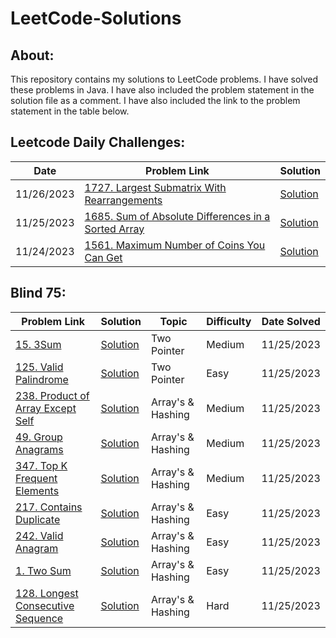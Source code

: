 # LeetCode-Solutions

## About:
This repository contains my solutions to LeetCode problems. I have solved these problems in Java. I have also included the problem statement in the solution file as a comment. I have also included the link to the problem statement in the table below.

## Leetcode Daily Challenges:
| Date       | Problem Link                                                                                                                        | Solution                                                                                        |
|------------|-------------------------------------------------------------------------------------------------------------------------------------|-------------------------------------------------------------------------------------------------|
| 11/26/2023 | [1727. Largest Submatrix With Rearrangements](https://leetcode.com/problems/largest-submatrix-with-rearrangements/)                 | [Solution](./1727-Largest-Submatrix-With-Rearrangements/LargestSubmatrix.java)                  |
| 11/25/2023 | [1685. Sum of Absolute Differences in a Sorted Array](https://leetcode.com/problems/sum-of-absolute-differences-in-a-sorted-array/) | [Solution](./1685-Sum-of-Absolute-Differences-in-a-Sorted-Array/getSumAbsoluteDifferences.java) |
| 11/24/2023 | [1561. Maximum Number of Coins You Can Get](https://leetcode.com/problems/maximum-number-of-coins-you-can-get/)                     | [Solution](./1561-Maximum-Number-of-Coins-You-Can-Get/maxCoinsYouCanGet.java)                   |

## Blind 75:
| Problem Link                                                                                                 | Solution                                                                | Topic             | Difficulty | Date Solved |  
|--------------------------------------------------------------------------------------------------------------|-------------------------------------------------------------------------|-------------------|------------|-------------|
| [15. 3Sum](https://leetcode.com/problems/3sum/description/)                                                  | [Solution](./0015-3Sum/threeSum.java)                                   | Two Pointer       | Medium     | 11/25/2023  |
| [125. Valid Palindrome](https://leetcode.com/problems/valid-palindrome/description/)                         | [Solution](./0125-Valid-Palindrome/validPalindrome.java)                | Two Pointer       | Easy       | 11/25/2023  |
| [238. Product of Array Except Self](https://leetcode.com/problems/product-of-array-except-self/description/) | [Solution](./0238-Product-of-Array-Except-Self/productExceptSelf.java)  | Array's & Hashing | Medium     | 11/25/2023  |
| [49. Group Anagrams](https://leetcode.com/problems/group-anagrams/description/)                              | [Solution](./0049-Group-Anagrams/groupAnagrams.java)                    | Array's & Hashing | Medium     | 11/25/2023  |
| [347. Top K Frequent Elements](https://leetcode.com/problems/top-k-frequent-elements/description/)           | [Solution](./0347-Top-K-Frequent-Elements/topKFrequent.java)            | Array's & Hashing | Medium     | 11/25/2023  |
| [217. Contains Duplicate](https://leetcode.com/problems/contains-duplicate/description/)                     | [Solution](./0217-Contains-Duplicate/containsDuplicate.java)            | Array's & Hashing | Easy       | 11/25/2023  |
| [242. Valid Anagram](https://leetcode.com/problems/valid-anagram/description/)                               | [Solution](./0242-Valid-Anagram/validAnagram.java)                      | Array's & Hashing | Easy       | 11/25/2023  |
| [1. Two Sum](https://leetcode.com/problems/two-sum/description/)                                             | [Solution](./0001-Two-Sum/twoSum.java)                                  | Array's & Hashing | Easy       | 11/25/2023  |
| [128. Longest Consecutive Sequence](https://leetcode.com/problems/longest-consecutive-sequence/description/) | [Solution](./0128-Longest-Consecutive-Sequence/longestConsecutive.java) | Array's & Hashing | Hard       | 11/25/2023  |